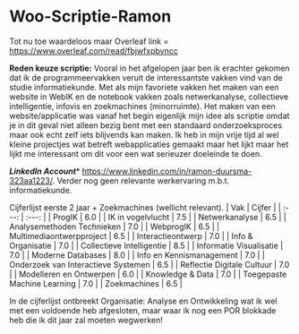 # Woo-Scriptie-Ramon

Tot nu toe waardeloos maar Overleaf link = https://www.overleaf.com/read/fbjwfxpbvncc

****Reden keuze scriptie:**** Vooral in het afgelopen jaar ben ik erachter gekomen dat ik de programmeervakken veruit de interessantste vakken vind van de studie informatiekunde. Met als mijn favoriete vakken het maken van een website in WebIK en de notebook vakken zoals netwerkanalyse, collectieve intelligentie, infovis en zoekmachines (minorruimte). Het maken van een website/applicatie was vanaf het begin eigenlijk mijn idee als scriptie omdat je in dit geval niet alleen bezig bent met een standaard onderzoeksproces maar ook echt zelf iets blijvends kan maken. Ik heb in mijn vrije tijd al wel kleine projectjes wat betreft webapplicaties gemaakt maar het lijkt maar het lijkt me interessant om dit voor een wat serieuzer doeleinde te doen. 

***LinkedIn Account**** https://www.linkedin.com/in/ramon-duursma-323aa1223/. Verder nog geen relevante werkervaring m.b.t. informatiekunde.

Cijferlijst eerste 2 jaar + Zoekmachines (wellicht relevant).
| Vak | Cijfer |
| :---: | :---: |
| ProgIK | 6.0 |
| IK in vogelvlucht | 7.5 |
| Netwerkanalyse | 6.5 |
| Analysemethoden Technieken | 7.0 |
| WebprogIK | 6.5 |
| Multimediaontwerpproject | 6.5 |
| Interactieontwerp | 7.0 |
| Info & Organisatie | 7.0 |
| Collectieve Intelligentie | 8.5 |
| Informatie Visualisatie | 7.0 |
| Moderne Databases | 8.0 |
| Info en Kennismanagement | 7.0 |
| Onderzoek van Interactieve Systemen | 6.5 |
| Reflectie Digitale Cultuur | 7.0 |
| Modelleren en Ontwerpen | 6.0 |
| Knowledge & Data | 7.0 |
| Toegepaste Machine Learning | 7.0 |
| Zoekmachines | 6.5 |

In de cijferlijst ontbreekt Organisatie: Analyse en Ontwikkeling wat ik wel met een voldoende heb afgesloten, maar waar ik nog een POR blokkade heb die ik dit jaar 
zal moeten wegwerken!

